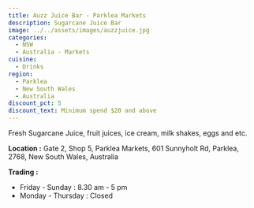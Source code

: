 ```yaml
---
title: Auzz Juice Bar - Parklea Markets
description: Sugarcane Juice Bar
image: ../../assets/images/auzzjuice.jpg
categories:
  - NSW
  - Australia - Markets
cuisine:
  - Drinks
region:
  - Parklea
  - New South Wales
  - Australia
discount_pct: 5
discount_text: Minimum spend $20 and above
---
```

Fresh Sugarcane Juice, fruit juices, ice cream, milk shakes, eggs and etc.

**Location :** Gate 2, Shop 5, Parklea Markets, 601 Sunnyholt Rd, Parklea, 2768, New South Wales, Australia

**Trading :** 

* Friday - Sunday : 8.30 am - 5 pm
* Monday - Thursday : Closed
